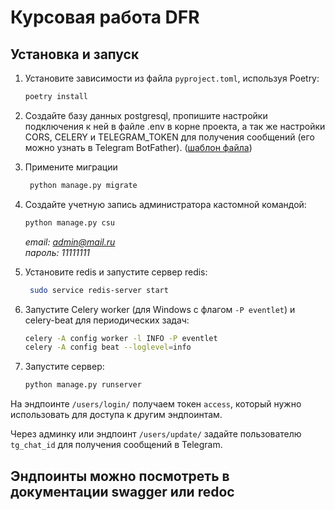 # Курсовая работа DFR

## Установка и запуск

1. Установите зависимости из файла `pyproject.toml`, используя Poetry:
    ``` bash
    poetry install
    ```
2. Создайте базу данных postgresql, пропишите настройки подключения к ней
в файле .env в корне проекта, а так же настройки CORS, CELERY 
и TELEGRAM_TOKEN для получения сообщений (его можно узнать в Telegram BotFather). 
([шаблон файла](.env.sample))


3. Примените миграции
   ``` bash
    python manage.py migrate
   ```

4. Создайте учетную запись администратора кастомной командой:
   ``` bash
   python manage.py csu
   ```
   *email: admin@mail.ru* \
   *пароль: 11111111*


5. Установите redis и запустите сервер redis:
   ``` bash
    sudo service redis-server start
   ```

7. Запустите Celery worker (для Windows с флагом `-P eventlet`) 
и celery-beat для периодических задач:
    ```bash
    celery -A config worker -l INFO -P eventlet
    celery -A config beat --loglevel=info
    ```
8. Запустите сервер:
    ```bash
    python manage.py runserver
    ```
На эндпоинте `/users/login/` получаем токен `access`,
 который нужно использовать для доступа к другим эндпоинтам. 

Через админку или эндпоинт `/users/update/` задайте пользователю 
`tg_chat_id` для получения сообщений в Telegram.


## Эндпоинты можно посмотреть в документации swagger или redoc


